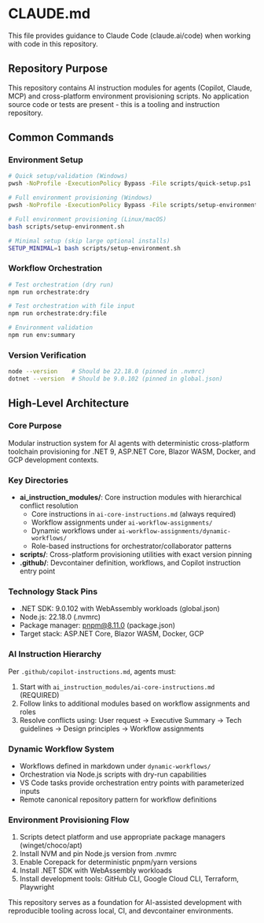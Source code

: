 # CLAUDE.md

This file provides guidance to Claude Code (claude.ai/code) when working with code in this repository.

## Repository Purpose

This repository contains AI instruction modules for agents (Copilot, Claude, MCP) and cross-platform environment provisioning scripts. No application source code or tests are present - this is a tooling and instruction repository.

## Common Commands

### Environment Setup
```bash
# Quick setup/validation (Windows)
pwsh -NoProfile -ExecutionPolicy Bypass -File scripts/quick-setup.ps1

# Full environment provisioning (Windows)
pwsh -NoProfile -ExecutionPolicy Bypass -File scripts/setup-environment.ps1

# Full environment provisioning (Linux/macOS)
bash scripts/setup-environment.sh

# Minimal setup (skip large optional installs)
SETUP_MINIMAL=1 bash scripts/setup-environment.sh
```

### Workflow Orchestration
```bash
# Test orchestration (dry run)
npm run orchestrate:dry

# Test orchestration with file input  
npm run orchestrate:dry:file

# Environment validation
npm run env:summary
```

### Version Verification
```bash
node --version    # Should be 22.18.0 (pinned in .nvmrc)
dotnet --version  # Should be 9.0.102 (pinned in global.json)
```

## High-Level Architecture

### Core Purpose
Modular instruction system for AI agents with deterministic cross-platform toolchain provisioning for .NET 9, ASP.NET Core, Blazor WASM, Docker, and GCP development contexts.

### Key Directories
- **ai_instruction_modules/**: Core instruction modules with hierarchical conflict resolution
  - Core instructions in `ai-core-instructions.md` (always required)
  - Workflow assignments under `ai-workflow-assignments/`
  - Dynamic workflows under `ai-workflow-assignments/dynamic-workflows/`
  - Role-based instructions for orchestrator/collaborator patterns
- **scripts/**: Cross-platform provisioning utilities with exact version pinning
- **.github/**: Devcontainer definition, workflows, and Copilot instruction entry point

### Technology Stack Pins
- .NET SDK: 9.0.102 with WebAssembly workloads (global.json)
- Node.js: 22.18.0 (.nvmrc)
- Package manager: pnpm@8.11.0 (package.json)
- Target stack: ASP.NET Core, Blazor WASM, Docker, GCP

### AI Instruction Hierarchy
Per `.github/copilot-instructions.md`, agents must:
1. Start with `ai_instruction_modules/ai-core-instructions.md` (REQUIRED)
2. Follow links to additional modules based on workflow assignments and roles
3. Resolve conflicts using: User request → Executive Summary → Tech guidelines → Design principles → Workflow assignments

### Dynamic Workflow System
- Workflows defined in markdown under `dynamic-workflows/`
- Orchestration via Node.js scripts with dry-run capabilities
- VS Code tasks provide orchestration entry points with parameterized inputs
- Remote canonical repository pattern for workflow definitions

### Environment Provisioning Flow
1. Scripts detect platform and use appropriate package managers (winget/choco/apt)
2. Install NVM and pin Node.js version from .nvmrc
3. Enable Corepack for deterministic pnpm/yarn versions  
4. Install .NET SDK with WebAssembly workloads
5. Install development tools: GitHub CLI, Google Cloud CLI, Terraform, Playwright

This repository serves as a foundation for AI-assisted development with reproducible tooling across local, CI, and devcontainer environments.